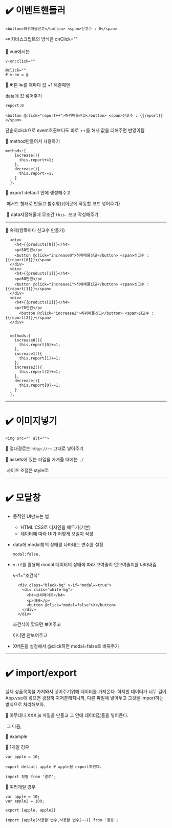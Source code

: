 # :heavy_check_mark: 이벤트핸들러

```vue
<button>허위매물신고</button> <span>신고수 : 0</span>
```

:old_key: 자바스크립트의 방식은 onClick=""

:key: vue에서는

```
v-on:click=""
```

```
@click=""
# v-on = @
```

:checkered_flag: 버튼 누를 때마다 값 +1 해줄때엔

data에 값 넣어주기

```vue
report:0
```

```vue
<button @click="report++">허위매물신고</button> <span>신고수 : {{report}}</span>
```

단순히click으로 event호출보다도 바로 ++를 해서 값을 더해주면 반영이됨

:black_flag: method만들어서 사용하기

```vue
methods:{
    increase(){
      this.report+=1;
    },
    decrease(){
      this.report-=1;
    }
  },
```

:seedling: export default 안에 생성해주고

​	메서드 형태로 만들고 함수명(){이곳에 작동할 코드 넣어주기}

​	📍 data지정해줄때 무조건 `this.` 쓰고 작성해주기

---

:notebook: 숙제(항목마다 신고수 만들기)

```vue
  <div>
    <h4>{{products[0]}}</h4>
    <p>50만원</p>
    <button @click="increase0">허위매물신고</button> <span>신고수 : {{report[0]}}</span>
  </div>
  <div>
    <h4>{{products[1]}}</h4>
    <p>60만원</p>
    <button @click="increase1">허위매물신고</button> <span>신고수 : {{report[1]}}</span>
  </div>
  <div>
    <h4>{{products[2]}}</h4>
    <p>70만원</p>
      <button @click="increase2">허위매물신고</button> <span>신고수 : {{report[2]}}</span>
  </div>


  methods:{
    increase0(){
      this.report[0]+=1;
    },
    increase1(){
      this.report[1]+=1;
    },
    increase2(){
      this.report[2]+=1;
    },
    decrease(){
      this.report[0]-=1;
    }
  },
```

---

# :heavy_check_mark: 이미지넣기

```
<img src="" alt="">
```

:checkered_flag: 절대경로는 `http://~~` 그대로 넣어주기

:checkered_flag: assets에 있는 파일을 가져올 때에는 `./`

​		사이즈 조절은 style로:

---

# :heavy_check_mark: 모달창

- 동적인 UI만드는 법

  - HTML CSS로 디자인을 해두기(기본)
  - 데이터에 따라 UI가 어떻게 보일지 작성

- data에 modal창의 상태를 나타내는 변수를 설정

  ```
  modal:false,
  ```

- `v-if`를 활용해 modal 데이터의 상태에 따라 보여줄지 안보여줄지를 나타내줌

  v-if="조건식"

  ```vue
    <div class="black-bg" v-if="modal==true">
      <div class="white-bg">
        <h4>상세페이지</h4>
        <p>내용</p>
        <button @click="modal=false">X</button>
      </div>
    </div>
  ```

  조건식이 맞으면 보여주고

  아니면 안보여주고

- X버튼을 설정해서 @click하면 modal=false로 바꿔주기

---

# :heavy_check_mark: import/export

실제 상품목록을 가져와서 넣어주기위해 데이터를 가져온다. 하지만 데이터가 너무 길어 App.vue에 넣으면 굉장히 지저분해지니까, 다른 파일에 넣어두고 그것을 import하는 방식으로 처리해보자.

:red_car: 아무데나 XXX.js 파일을 만들고 그 안에 데이터값들을 넣어준다.

​		그 다음, 

:construction_worker: example​ 

:apple: 1개일 경우

```vue
var apple = 10;

export default apple # apple을 export하겠다.
```

```
import 작명 from '경로';
```

:apple: 여러개일 경우

```vue
var apple = 10;
var apple2 = 100;

export {apple, apple2}
```

```
import {apple(사용할 변수,사용할 변수2~~)} from '경로';
```
